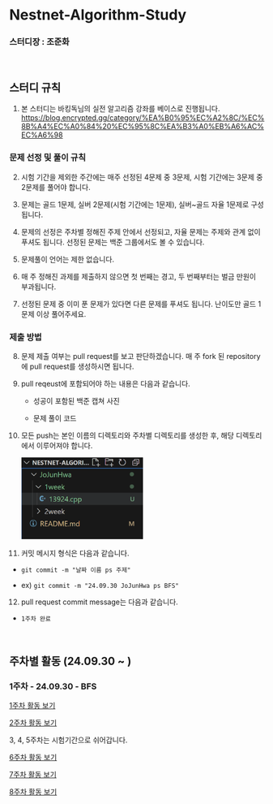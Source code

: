 # Nestnet-Algorithm-Study

### 스터디장 : 조준화

<br>

## 스터디 규칙

1. 본 스터디는 바킹독님의 실전 알고리즘 강좌를 베이스로 진행됩니다.  
   https://blog.encrypted.gg/category/%EA%B0%95%EC%A2%8C/%EC%8B%A4%EC%A0%84%20%EC%95%8C%EA%B3%A0%EB%A6%AC%EC%A6%98

### 문제 선정 및 풀이 규칙

2. 시험 기간을 제외한 주간에는 매주 선정된 4문제 중 3문제, 시험 기간에는 3문제 중 2문제를 풀어야 합니다.

3. 문제는 골드 1문제, 실버 2문제(시험 기간에는 1문제), 실버~골드 자율 1문제로 구성됩니다.

4. 문제의 선정은 주차별 정해진 주제 안에서 선정되고, 자율 문제는 주제와 관계 없이 푸셔도 됩니다. 선정된 문제는 백준 그룹에서도 볼 수 있습니다.

5. 문제풀이 언어는 제한 없습니다.

6. 매 주 정해진 과제를 제출하지 않으면 첫 번째는 경고, 두 번째부터는 벌금 만원이 부과됩니다.

7. 선정된 문제 중 이미 푼 문제가 있다면 다른 문제를 푸셔도 됩니다. 난이도만 골드 1문제 이상 풀어주세요.

### 제출 방법

8. 문제 제출 여부는 pull request를 보고 판단하겠습니다. 매 주 fork 된 repository에 pull request를 생성하시면 됩니다.

9. pull reqeust에 포함되어야 하는 내용은 다음과 같습니다.

   - 성공이 포함된 백준 캡쳐 사진

   - 문제 풀이 코드

10. 모든 push는 본인 이름의 디렉토리와 주차별 디렉토리를 생성한 후, 해당 디렉토리에서 이루어져야 합니다.

    <img src="image.png" width="50%" height="50%"/>

11. 커밋 메시지 형식은 다음과 같습니다.

- `git commit -m "날짜 이름 ps 주제"`

- ex) `git commit -m "24.09.30 JoJunHwa ps BFS"`

12. pull request commit message는 다음과 같습니다.

- `1주차 완료`

<br>

## 주차별 활동 (24.09.30 ~ )

### 1주차 - 24.09.30 - BFS

[1주차 활동 보기](./1week/README.md)

[2주차 활동 보기](./2week/README.md)

3, 4, 5주차는 시험기간으로 쉬어갑니다.

[6주차 활동 보기](/6week/README.md)

[7주차 활동 보기](/7week/README.md)

[8주차 활동 보기](/8week/README.md)
